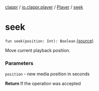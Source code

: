 [clappr](../../index.md) / [io.clappr.player](../index.md) / [Player](index.md) / [seek](.)

# seek

`fun seek(position: Int): Boolean` [(source)](https://github.com/clappr/clappr-android/tree/dev/clappr/src/main/kotlin/io/clappr/player/Player.kt#L196)

Move current playback position.

### Parameters

`position` - new media position in seconds

**Return**
If the operation was accepted

